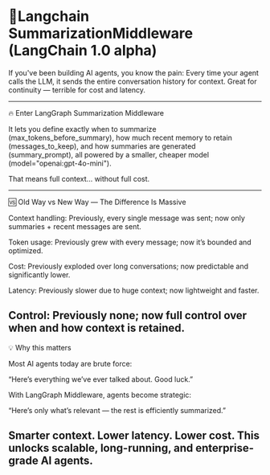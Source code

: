 # 🚀Langchain SummarizationMiddleware (LangChain 1.0 alpha)

If you've been building AI agents, you know the pain:
Every time your agent calls the LLM, it sends the entire conversation history for context. Great for continuity — terrible for cost and latency. 

---

🔥 Enter LangGraph Summarization Middleware

It lets you define exactly when to summarize (max_tokens_before_summary), how much recent memory to retain (messages_to_keep), and how summaries are generated (summary_prompt), all powered by a smaller, cheaper model (model="openai:gpt-4o-mini").

That means full context... without full cost.

---
🆚 Old Way vs New Way — The Difference Is Massive

Context handling: Previously, every single message was sent; now only summaries + recent messages are sent.

Token usage: Previously grew with every message; now it’s bounded and optimized.

Cost: Previously exploded over long conversations; now predictable and significantly lower.

Latency: Previously slower due to huge context; now lightweight and faster.

Control: Previously none; now full control over when and how context is retained.
---

💡 Why this matters

Most AI agents today are brute force:

“Here’s everything we’ve ever talked about. Good luck.”

With LangGraph Middleware, agents become strategic:

“Here’s only what’s relevant — the rest is efficiently summarized.”

Smarter context. Lower latency. Lower cost.
This unlocks scalable, long-running, and enterprise-grade AI agents.
---


